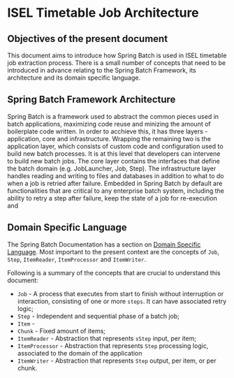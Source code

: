# ISEL Timetable Job Architecture

## Objectives of the present document

This document aims to introduce how Spring Batch is used in ISEL timetable job extraction process.
There is a small number of concepts that need to be introduced in advance relating to the Spring Batch Framework, its architecture and its domain specific language.

## Spring Batch Framework Architecture

Spring Batch is a framework used to abstract the common pieces used in batch applications, maximizing code reuse and minizing the amount of boilerplate code written.
In order to acchieve this, it has three layers - application, core and infrastructure. Wrapping the remaining two is the application layer, which consists of custom code and configuration used to build new batch processes. It is at this level that developers can intervene to build new batch jobs.
The core layer contains the interfaces that define the batch domain (e.g. JobLauncher, Job, Step). The infrastructure layer handles reading and writing to files and databases in addition to what to do when a job is retried after failure.
Embedded in Spring Batch by default are functionalities that are critical to any enterprise batch system, including the ability to retry a step after failure, keep the state of a job for re-execution and

## Domain Specific Language

The Spring Batch Documentation has a section on [Domain Specific Language](https://docs.spring.io/spring-batch/docs/current-SNAPSHOT/reference/html/domain.html). Most important to the present context are the concepts of `Job`, `Step`, `ItemReader`, `ItemProcessor` and `ItemWriter`.

Following is a summary of the concepts that are crucial to understand this document:

* `Job` - A process that executes from start to finish without interruption or interaction, consisting of one or more `steps`. It can have associated retry logic;
* `Step` - Independent and sequential phase of a batch job;
* `Item` - 
* `Chunk` - Fixed amount of items;
* `ItemReader` - Abstraction that represents `sStep` input, per item;
* `ItemProcessor` - Abstraction that represents `Step` processing logic, associated to the domain of the application
* `ItemWriter` - Abstraction that represents `Step` output, per item, or per chunk.